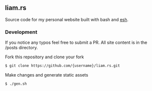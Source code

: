## liam.rs

Source code for my personal website built with bash and
[esh](https://github.com/jirutka/esh).

### Development

If you notice any typos feel free to submit a PR. All site content is in the
/posts directory.

Fork this repository and clone your fork

```bash
$ git clone https://github.com/{username}/liam.rs.git
```

Make changes and generate static assets

```bash
$ ./gen.sh
```

